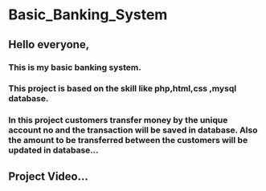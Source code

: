 # Basic_Banking_System
## Hello everyone,
### This is my basic banking system.
### This project is based on the skill like php,html,css ,mysql database. 
### In this project customers transfer money by the unique account no and the transaction will be saved in database. Also the amount to be  transferred between the customers will be updated in database... 
## Project Video... 


